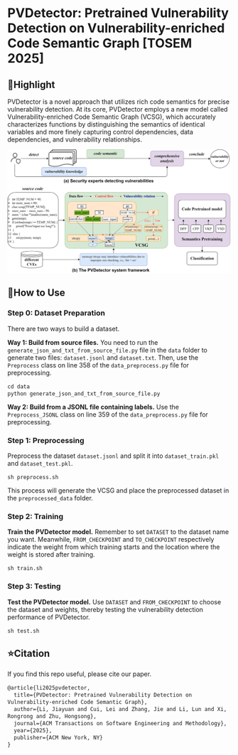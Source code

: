 # PVDetector: Pretrained Vulnerability Detection on Vulnerability-enriched Code Semantic Graph [TOSEM 2025]
## :rocket:Highlight
PVDetector is a novel approach that utilizes rich code semantics for precise vulnerability detection. At its core, PVDetector employs a new model called Vulnerability-enriched Code Semantic Graph (VCSG), which accurately characterizes functions by distinguishing the semantics of identical variables and more finely capturing control dependencies, data dependencies, and vulnerability relationships.

![image](https://github.com/yoimiya-nlp/PVDetector/blob/main/PVDetector.png)
## :wrench:How to Use
### Step 0: Dataset Preparation
There are two ways to build a dataset. 

**Way 1: Build from source files.** You need to run the ```generate_json_and_txt_from_source_file.py``` file in the ```data``` folder to generate two files: ```dataset.jsonl``` and ```dataset.txt```. Then, use the ```Preprocess``` class on line 358 of the ```data_preprocess.py``` file for preprocessing.
```
cd data
python generate_json_and_txt_from_source_file.py
```
**Way 2: Build from a JSONL file containing labels.** Use the ```Preprocess_JSONL``` class on line 359 of the ```data_preprocess.py``` file for preprocessing.
### Step 1: Preprocessing
Preprocess the dataset ```dataset.jsonl``` and split it into ```dataset_train.pkl``` and ```dataset_test.pkl```.
```
sh preprocess.sh
```
This process will generate the VCSG and place the preprocessed dataset in the ```preprocessed_data``` folder.
### Step 2: Training
**Train the PVDetector model.** Remember to set ```DATASET``` to the dataset name you want. Meanwhile, ```FROM_CHECKPOINT``` and ```TO_CHECKPOINT``` respectively indicate the weight from which training starts and the location where the weight is stored after training.
```
sh train.sh
```
### Step 3: Testing
**Test the PVDetector model.** Use ```DATASET``` and ```FROM_CHECKPOINT``` to choose the dataset and weights, thereby testing the vulnerability detection performance of PVDetector.
```
sh test.sh
```
## :star:Citation
If you find this repo useful, please cite our paper.
```
@article{li2025pvdetector,
  title={PVDetector: Pretrained Vulnerability Detection on Vulnerability-enriched Code Semantic Graph},
  author={Li, Jiayuan and Cui, Lei and Zhang, Jie and Li, Lun and Xi, Rongrong and Zhu, Hongsong},
  journal={ACM Transactions on Software Engineering and Methodology},
  year={2025},
  publisher={ACM New York, NY}
}
```
